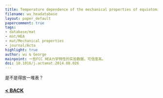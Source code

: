 ```yaml
---
title: Temperature dependence of the mechanical properties of equiatomicsolid solution alloys with face-centered cubic crystal structures.
filename: wu_headatabase
layout: paper_default
papercomment: true
tags:
- database/mat
- mat/HEA
- mat/Mechanical properties
- journal/Acta
highlight: true
author: wu & George
mainpoint: 一些FCC HEA力学特性的实验数据，可信度高。
doi: 10.1016/j.actamat.2014.08.026
---
```


是不是得放一堆表？

### [< BACK](https://wzetto.github.io/wz369.github.io/Research_etc/PaperCollect/main.html)